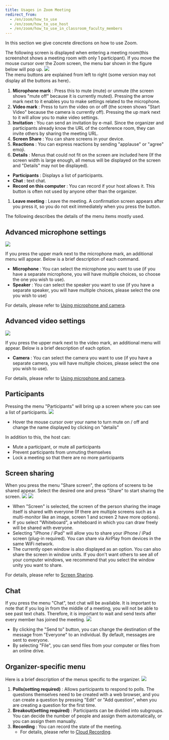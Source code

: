 ```yaml
---
title: Usages in Zoom Meeting
redirect_from:
  - /en/zoom/how_to_use
  - /en/zoom/how_to_use_host
  - /en/zoom/how_to_use_in_classroom_faculty_members
---
```


In this section we give concrete directions on how to use Zoom.  


The following screen is displayed when entering a meeting room(this screenshot shows a meeting room with only 1 participant).
If you move the mouse cursor over the Zoom screen, the menu bar shown in the figure below will pop up.
  ![](main_numbering.png)  
The menu buttons are explained from left to right (some version may not display all the buttons as here)．
  1. **Microphone mark** : Press this to mute (mute) or unmute (the screen shows "mute off" because it is currently muted). Pressing the arrow mark next to it enables you to make settings related to the microphone.
  1. **Video mark** : Press to turn the video on or off (the screen shows "Start Video" because the camera is currently off). Pressing the up mark next to it will allow you to make video settings.
  1. **Invitation** : You can send an invitation by e-mail. Since the organizer and participants already know the URL of the conference room, they can invite others by sharing the meeting URL.
  1. **Screen Share** : You can share screens in your device.
  1. **Reactions** : You can express reactions by sending "applause" or "agree" emoji.
  1. **Details** : Menus that could not fit on the screen are included here (If the screen width is large enough, all menus will be displayed on the screen and "Details" may not be displayed).
  * **Participants** : Displays a list of participants.  
  * **Chat** : text chat.  
  * **Record on this computer** : You can record if your host allows it. This button is often not used by anyone other than the organizer.  
  1. **Leave meeting** : Leave the meeting. A confirmation screen appears after you press it, so you do not exit immediately when you press the button.
  
  
The following describes the details of the menu items mostly used.

## Advanced microphone settings
  
  ![](main_mic_speaker.png)
  
If you press the upper mark next to the microphone mark, an additional menu will appear. Below is a brief description of each command.
  * **Microphone** : You can select the microphone you want to use (if you have a separate microphone, you will have multiple choices, so choose the one you wish to use).
  * **Speaker** : You can select the speaker you want to use (if you have a separate speaker, you will have multiple choices, please select the one you wish to use)
  
For details, please refer to [Using microphone and camera](mic_cam/).
  
## Advanced video settings
  
  ![](main_camera.png)
  
If you press the upper mark next to the video mark, an additional menu will appear. Below is a brief description of each option. 
  * **Camera** : You can select the camera you want to use (if you have a separate camera, you will have multiple choices, please select the one you wish to use).

For details, please refer to [Using microphone and camera](mic_cam/).


## Participants

Pressing the menu "Participants" will bring up a screen where you can see a list of participants.
  ![](main_member.png)

  * Hover the mouse cursor over your name to turn mute on / off and change the name displayed by clicking on "details"

In addition to this, the host can:
  * Mute a participant, or mute all participants
  * Prevent participants from unmuting themselves
  * Lock a meeting so that there are no more participants


## Screen sharing
  
When you press the menu "Share screen", the options of screens to be shared appear. Select the desired one and press "Share" to start sharing the screen.
  ![](main_share_focus.png)
  ![](main_share.png)
  
  * When "Screen" is selected, the screen of the person sharing the image itself is shared with everyone (If there are multiple screens such as a multi-monitor like an image, screen 1 and screen 2 have more options).
  * If you select "Whiteboard", a whiteboard in which you can draw freely will be shared with everyone.
  * Selecting "iPhone / iPad" will allow you to share your iPhone / iPad screen (plug-in required). You can share via AirPlay from devices in the same WiFi network.
  * The currently open window is also displayed as an option. You can also share the screen in window units. If you don't want others to see all of your computer windows, we recommend that you select the window unity you want to share.
  
  <!--About Sharing audio-->
  
For details, please refer to [Screen Sharing](screen_sharing/).

## Chat
  
If you press the menu "Chat", text chat will be available. It is important to note that if you log in from the middle of a meeting, you will not be able to see past text chats. Therefore, it is important to wait and send texts after every member has joined the meeting.
  ![](main_chat.png)  
  
  * By clicking the "Send to" button, you can change the destination of the message from "Everyone" to an individual. By default, messages are sent to everyone.
  * By selecting "File", you can send files from your computer or files from an online drive.


<!--
## Reactions
-->


## Organizer-specific menu
  
Here is a brief description of the menus specific to the organizer. 
  ![](host_main_menu.png)
  1. **Polls(setting required)** : Allows participants to respond to polls. The questions themselves need to be created with a web browser, and you can create a question by pressing "Edit" or "Add question", when you are creating a question for the first time.
  1. **Breakout(setting required)** : Participants can be divided into subgroups. You can decide the number of people and assign them automatically, or you can assign them manually.
  1. **Recording** : You can record the state of the meeting.
     * For detalis, please refer to [Cloud Recording](recording/).
  